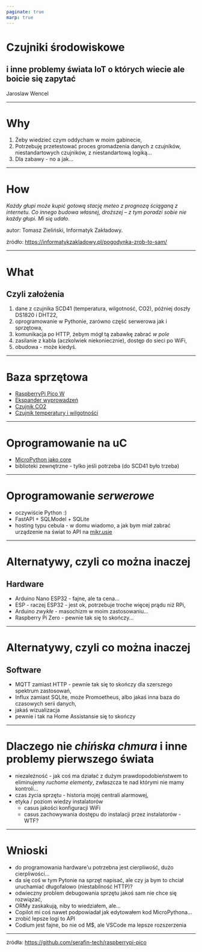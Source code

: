 ```yaml
---
paginate: true
marp: true
---
```

# **Czujniki środowiskowe**

## i inne problemy świata IoT o których wiecie ale boicie się zapytać

Jaroslaw Wencel

---
<!-- paginate: true -->

# Why

1. Żeby wiedzieć czym oddycham w moim gabinecie,
2. Potrzebuję przetestować proces gromadzenia danych z czujników, niestandartowych czujników, z niestandartową logiką...
3. Dla zabawy - no a jak...

---
<!-- paginate: true -->

# How

*Każdy głupi może kupić gotową stację meteo z prognozą ściąganą z internetu. Co innego budowa własnej, droższej – z tym poradzi sobie nie każdy głupi. Mi się udało.*

autor: Tomasz Zieliński, Informatyk Zakładowy.

źródło: https://informatykzakladowy.pl/pogodynka-zrob-to-sam/

---
<!-- paginate: true -->

# What

## Czyli założenia

1. dane z czujnika SCD41 (temperatura, wilgotność, CO2), później doszły DS1820 i DHT22,
2. oprogramowanie w Pythonie, zarówno część serwerowa jak i sprzętowa,
3. komunikacja po HTTP, żebym mógł tą zabawkę zabrać *w pole*
4. zasilanie z kabla (aczkolwiek niekoniecznie), dostęp do sieci po WiFi,
5. obudowa - może kiedyś.

---
<!-- paginate: true -->

# Baza sprzętowa

- [RaspberryPi Pico W](https://www.raspberrypi.com/products/raspberry-pi-pico/)
- [Ekspander wyprowadzeń](https://botland.com.pl/raspberry-pi-pico-hat-ekspandery-wyprowadzen/22967-ekspander-wyprowadzen-do-raspberry-pi-pico-zlacza-srubowe-sb-components-22967-5055652925688.html)
- [Czujnik CO2](https://botland.com.pl/gravity-czujniki-gazow-i-pylow/22673-gravity-czujnik-dwutlenku-wegla-co2-scd41-ir-i2c-400-5000-ppm-dfrobot-sen0536--6959420923137.html)
- [Czujnik temperatury i wilgotności](https://botland.com.pl/czujniki-multifunkcyjne/4920-czujnik-temperatury-i-wilgotnosci-dht22-am2302-modul-przewody-waveshare-11092-5904422366889.html)


---
<!-- paginate: true -->

# Oprogramowanie na uC

- [MicroPython jako core](https://micropython.org/)
- biblioteki zewnętrzne - tylko jeśli potrzeba (do SCD41 było trzeba)

---
<!-- paginate: true -->

# Oprogramowanie *serwerowe*

- oczywiście Python :)
- FastAPI + SQLModel + SQLite
- hosting typu cebula - w domu wiadomo, a jak bym miał zabrać urządzenie na świat to API na [mikr.usie](https://mikr.us/)


---
<!-- paginate: true -->

# Alternatywy, czyli co można inaczej

## Hardware

- Arduino Nano ESP32 - fajne, ale ta cena...
- ESP - raczej ESP32 - jest ok, potrzebuje troche więcej prądu niż RPi,
- Arduino *zwykłe* - masochizm w moim zastosowaniu...
- Raspberry Pi Zero - pewnie tak się to skończy...

---
<!-- paginate: true -->

# Alternatywy, czyli co można inaczej

## Software

- MQTT zamiast HTTP - pewnie tak się to skończy dla szerszego spektrum zastosowań,
- Influx zamiast SQLite, może Promoetheus, albo jakaś inna baza do czasowych serii danych,
- jakaś wizualizacja
- pewnie i tak na Home Assistansie się to skończy

---
<!-- paginate: true -->

# Dlaczego nie *chińska chmura* i inne problemy pierwszego świata

- niezależność - jak coś ma działać z dużym prawdopodobieństwem to eliminujemy *ruchome elementy*, zwłaszcza te nad którymi nie mamy kontroli...
- czas życia sprzętu - historia mojej centrali alarmowej,
- etyka / poziom wiedzy instalatorów
    + casus jakości konfiguracji WiFi
    + casus zachowywania dostępu do instalacji przez instalatorów - WTF?


---
<!-- paginate: true -->

# Wnioski

- do programowania hardware'u potrzebna jest cierpliwość, dużo cierpliwości...
- da się coś w tym Pytonie na sprzęt napisać, ale czy ja bym to chciał uruchamiać długofalowo (niestabilność HTTP)?
- odwieczny problem debugowania sprzętu jakoś sam nie chce się rozwiązać,
- ORMy zaskakują, niby to wiedziałem, ale...
- Copilot mi coś nawet podpowiadał jak edytowałem kod MicroPythona...
- zrobić lepsze logi to API
- Codium jest fajne, bo nie od M$, ale VSCode ma lepsze rozszerzenia

---
<!-- paginate: true -->

źródła: https://github.com/serafin-tech/raspberrypi-pico